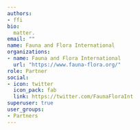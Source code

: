 ```yaml
---
authors:
- ffi
bio: 
  matter.
email: ""
name: Fauna and Flora International
organizations:
- name: Fauna and Flora International
  url: "https://www.fauna-flora.org/"
role: Partner
social:
- icon: twitter
  icon_pack: fab
  link: https://twitter.com/FaunaFloraInt
superuser: true
user_groups:
- Partners
---
```


